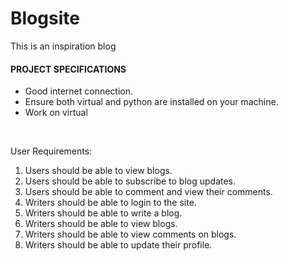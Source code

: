 # Blogsite
This is an inspiration blog
#### PROJECT SPECIFICATIONS
* Good internet connection.
* Ensure both virtual and python are installed on your machine.
* Work on virtual

<br/>

User Requirements:
1. Users should be able to view blogs.
2. Users should be able to subscribe to blog updates.
3. Users should be able to comment and view their comments.
4. Writers should be able to login to the site.
5. Writers should be able to write a blog.
6. Writers should be able to view blogs.
7. Writers should be able to view comments on blogs.
8. Writers should be able to update their profile.